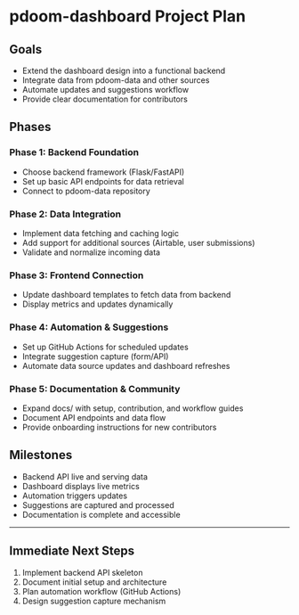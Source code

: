 # pdoom-dashboard Project Plan

## Goals
- Extend the dashboard design into a functional backend
- Integrate data from pdoom-data and other sources
- Automate updates and suggestions workflow
- Provide clear documentation for contributors

## Phases

### Phase 1: Backend Foundation
- Choose backend framework (Flask/FastAPI)
- Set up basic API endpoints for data retrieval
- Connect to pdoom-data repository

### Phase 2: Data Integration
- Implement data fetching and caching logic
- Add support for additional sources (Airtable, user submissions)
- Validate and normalize incoming data

### Phase 3: Frontend Connection
- Update dashboard templates to fetch data from backend
- Display metrics and updates dynamically

### Phase 4: Automation & Suggestions
- Set up GitHub Actions for scheduled updates
- Integrate suggestion capture (form/API)
- Automate data source updates and dashboard refreshes

### Phase 5: Documentation & Community
- Expand docs/ with setup, contribution, and workflow guides
- Document API endpoints and data flow
- Provide onboarding instructions for new contributors

## Milestones
- Backend API live and serving data
- Dashboard displays live metrics
- Automation triggers updates
- Suggestions are captured and processed
- Documentation is complete and accessible

---

## Immediate Next Steps
1. Implement backend API skeleton
2. Document initial setup and architecture
3. Plan automation workflow (GitHub Actions)
4. Design suggestion capture mechanism
